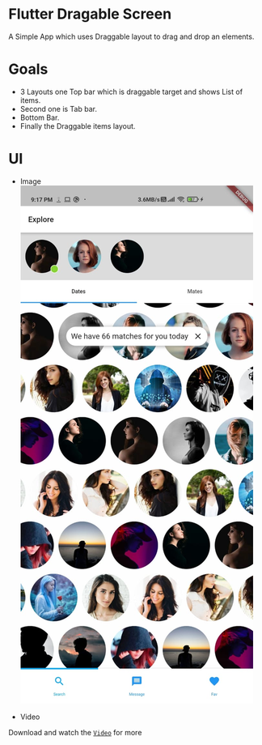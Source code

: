 # Flutter Dragable Screen
A Simple  App which uses Draggable layout to drag and drop an elements.

# Goals
- 3 Layouts one Top bar which is draggable target and shows List of  items.
- Second one is Tab bar.
- Bottom Bar.
- Finally the Draggable items layout.

# UI
- Image
![alt text](https://github.com/gagan1994/flutter_dragable_home/blob/main/draggable_image.jpeg)

- Video
 
 Download  and watch the [`Video`](https://github.com/gagan1994/flutter_dragable_home/blob/main/dragable_vdeo.mp4) for more 


